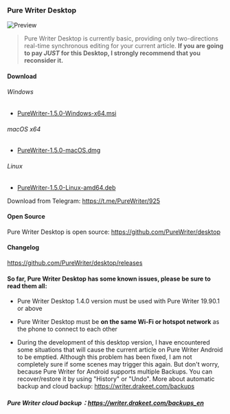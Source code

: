 ### Pure Writer Desktop

![Preview](https://user-images.githubusercontent.com/5214214/115110118-57bb0e00-9fac-11eb-9270-2d83502405a3.png)

> Pure Writer Desktop is currently basic, providing only two-directions real-time synchronous editing for your current article. **If you are going to pay _JUST_ for this Desktop, I strongly recommend that you reconsider it.**

#### Download

###### Windows

* [PureWriter-1.5.0-Windows-x64.msi](https://github.com/PureWriter/desktop/releases/download/1.5.0/PureWriter-1.5.0-Windows-x64.msi)

###### macOS x64

* [PureWriter-1.5.0-macOS.dmg](https://github.com/PureWriter/desktop/releases/download/1.5.0/PureWriter-1.5.0-macOS.dmg)

###### Linux

* [PureWriter-1.5.0-Linux-amd64.deb](https://github.com/PureWriter/desktop/releases/download/1.5.0/PureWriter-1.5.0-Linux-amd64.deb)

Download from Telegram: https://t.me/PureWriter/925



#### Open Source

Pure Writer Desktop is open source: https://github.com/PureWriter/desktop

#### Changelog

https://github.com/PureWriter/desktop/releases

#### So far, Pure Writer Desktop has some known issues, please be sure to read them all:

- Pure Writer Desktop 1.4.0 version must be used with Pure Writer 19.90.1 or above

- Pure Writer Desktop must be **on the same Wi-Fi or hotspot network** as the phone to connect to each other

- During the development of this desktop version, I have encountered some situations that will cause the current article on Pure Writer Android to be emptied. Although this problem has been fixed, I am not completely sure if some scenes may trigger this again. But don't worry, because Pure Writer for Android supports multiple Backups. You can recover/restore it by using "History" or "Undo". More about automatic backup and cloud backup: https://writer.drakeet.com/backups

##### Pure Writer cloud backup：https://writer.drakeet.com/backups_en
